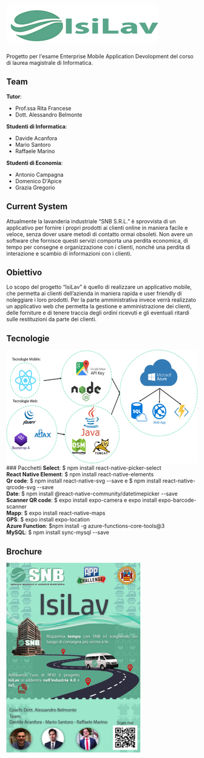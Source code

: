 
# <img src="https://github.com/mario-santoro/EMAD2020_IsiLav/blob/main/Documentazione/isilav-logo.png" width="400" height="100"> 

Progetto per l'esame Enterprise Mobile Application Devolopment del corso di laurea magistrale di Informatica.
## Team
**Tutor**:
 - Prof.ssa Rita Francese
 - Dott. Alessandro Belmonte

**Studenti di Informatica**:
 - Davide Acanfora
 - Mario Santoro
 - Raffaele Marino
 
**Studenti di Economia**:
 - Antonio Campagna
 - Domenico D'Apice
 - Grazia Gregorio

## Current System
Attualmente la lavanderia industriale “SNB S.R.L.” è sprovvista di un applicativo per fornire i propri prodotti ai clienti online in maniera facile e veloce, senza dover usare metodi di contatto ormai obsoleti. Non avere un software che fornisce questi servizi comporta una perdita economica, di tempo per consegne e organizzazione con i clienti, nonché una perdita di interazione e scambio di informazioni con i clienti.
## Obiettivo
Lo scopo del progetto “IsiLav” è quello di realizzare un applicativo mobile, che permetta ai clienti dell’azienda in maniera rapida e user friendly di noleggiare i loro prodotti. Per la parte amministrativa invece verrà realizzato un applicativo web che permetta la gestione e amministrazione dei clienti, delle forniture e di tenere traccia degli ordini ricevuti e gli eventuali ritardi sulle restituzioni da parte dei clienti.
## Tecnologie
<img src="https://github.com/mario-santoro/EMAD2020_IsiLav/blob/main/Documentazione/isilav-tecnologie.png" height="300">
### Pacchetti
<b>Select</b>: $ npm install react-native-picker-select </br>
<b>React Native Element</b>: $ npm install react-native-elements </br>
<b>Qr code</b>: $ npm install react-native-svg --save e $ npm install react-native-qrcode-svg --save </br>
<b>Date</b>: $ npm install @react-native-community/datetimepicker --save </br>
<b>Scanner QR code</b>: $ expo install expo-camera e expo install expo-barcode-scanner</br>
<b>Mapp</b>: $ expo install react-native-maps</br>
<b>GPS</b>: $ expo install expo-location</br>
<b> Azure Function</b>: $npm install -g azure-functions-core-tools@3</br>
<b> MySQL</b>: $ npm install sync-mysql --save</br>

## Brochure

<img src="https://github.com/mario-santoro/EMAD2020_IsiLav/blob/main/Documentazione/IsiLavBrochure.png" height="500">
